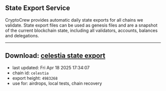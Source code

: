 ## State Export Service
CryptoCrew provides automatic daily state exports for all chains we validate. State export files can be used as genesis files and are a snapshot of the current blockchain state, including all validators, accounts, balances and delegations.

---
**Download: [celestia state export](https://dl-eu2.ccvalidators.com/SERVICE/celestia/celestia_export_4983268.json)**
---

- last updated: Fri Apr 18 2025 17:34:07
- chain id: `celestia`
- export height: `4983268`
- use for: airdrops, local tests, chain recovery

